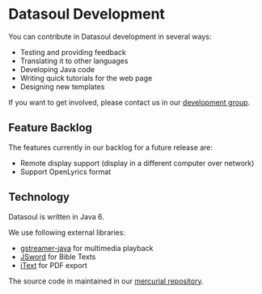 # Datasoul Development #

You can contribute in Datasoul development in several ways:
  * Testing and providing feedback
  * Translating it to other languages
  * Developing Java code
  * Writing quick tutorials for the web page
  * Designing new templates

If you want to get involved, please contact us in our [development group](http://groups.google.com/group/datasoul-devel/).

## Feature Backlog ##
The features currently in our backlog for a future release are:
  * Remote display support (display in a different computer over network)
  * Support OpenLyrics format

## Technology ##

Datasoul is written in Java 6.

We use following external libraries:
  * [gstreamer-java](http://code.google.com/p/gstreamer-java/) for multimedia playback
  * [JSword](http://www.crosswire.org/jsword/) for Bible Texts
  * [iText](http://itextpdf.com/) for PDF export

The source code in maintained in our [mercurial repository](http://code.google.com/p/datasoul/source/checkout).